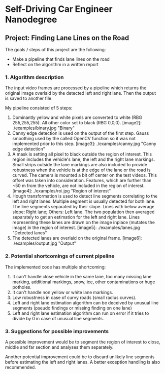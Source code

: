 # Self-Driving Car Engineer Nanodegree


## Project: **Finding Lane Lines on the Road** 

The goals / steps of this project are the following:
* Make a pipeline that finds lane lines on the road
* Reflect on the algorithm in a written report

[image1]: ./examples/original.jpg "Original"


### 1. Algorithm description

The input video frames are processed by a pipeline which returns the original image overlaid by the detected left and right lane. Then the output is saved to another file.

My pipeline consisted of 5 steps:
 1) Dominantly yellow and white pixels are converted to white (RBG 255,255,255). All other color set to black (RBG 0,0,0).
    [image2]: ./examples/binary.jpg "Binary"
 2) Canny edge detection is used on the output of the first step. Gauss smoothing used by the called OpenCV function so it was
    not implemented prior to this step.
    [image3]: ./examples/canny.jpg "Canny edge detection"
 3) A mask is setting all pixel to black outside the region of interest.
    This region includes the vehicle's lane, the left and the right lane markings. Small strips outside the lane markings are 
    also included to provide robustness when the vehicle is at the edge of the lane or the road is curved.
    The camera is mounted a bit off center on the test videos. This offset was taken into consideration.
    Features, which are further than ~50 m from the vehicle, are not included in the region of interest.
    [image4]: ./examples/roi.jpg "Region of interest"
 4) Hough transformation is used to detect line segments correlating to the left and right lanes.
    Multiple segment is usually detected for both lane. The line segments separated by their slope. Lines with below average 
    slope: Right lane; Others: Left lane. The two population then averaged separately to get an estimation for the left and 
    right lane.
    Lines representing these lanes are drawn on the image inplace (mutates the image) in the region of interest.
    [image5]: ./examples/lanes.jpg "Detected lanes"
 5) The detected lanes are overlaid on the original frame.
    [image6]: ./examples/output.jpg "Output"


### 2. Potential shortcomings of current pipeline

The implemented code has multiple shortcoming:
 1) It can't handle close vehicle in the same lane, too many missing lane marking, additional markings, snow, ice, other 
    contaminations or huge potholes.
 2) It can't handle non yellow or white lane markings.
 3) Low robustness in case of curvy roads (small radius curves).
 4) Left and right lane estimation algorithm can be deceived by unusual line segments (pseudo findings or missing finding on one 
    lane)
 5) Left and right lane estimation algorithm can run on error if it tries to divide by 0 in case of unusual line segments.
 

### 3. Suggestions for possible improvements

A possible improvement would be to segment the region of interest to close, middle and far section and analyses them separately.

Another potential improvement could be to discard unlikely line segments before estimating the left and right lanes. A better exception handling is also recommended.
